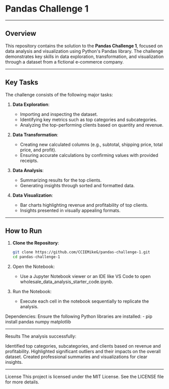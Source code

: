 # Pandas Challenge 1

---

## Overview

This repository contains the solution to the **Pandas Challenge 1**, focused on data analysis and visualization using Python's Pandas library. The challenge demonstrates key skills in data exploration, transformation, and visualization through a dataset from a fictional e-commerce company.

---

## Key Tasks

The challenge consists of the following major tasks:

1. **Data Exploration**:
   - Importing and inspecting the dataset.
   - Identifying key metrics such as top categories and subcategories.
   - Analyzing the top-performing clients based on quantity and revenue.

2. **Data Transformation**:
   - Creating new calculated columns (e.g., subtotal, shipping price, total price, and profit).
   - Ensuring accurate calculations by confirming values with provided receipts.

3. **Data Analysis**:
   - Summarizing results for the top clients.
   - Generating insights through sorted and formatted data.

4. **Data Visualization**:
   - Bar charts highlighting revenue and profitability of top clients.
   - Insights presented in visually appealing formats.

---

## How to Run

1. **Clone the Repository**:
   ```bash
   git clone https://github.com/CCIEMikeG/pandas-challenge-1.git
   cd pandas-challenge-1

2. Open the Notebook:
	- Use a Jupyter Notebook viewer or an IDE like VS Code to open wholesale_data_analysis_starter_code.ipynb.

3. Run the Notebook:
	- Execute each cell in the notebook sequentially to replicate the analysis.

Dependencies: Ensure the following Python libraries are installed:
	- pip install pandas numpy matplotlib

---

Results
The analysis successfully:

Identified top categories, subcategories, and clients based on revenue and profitability.
Highlighted significant outliers and their impacts on the overall dataset.
Created professional summaries and visualizations for clear insights.

---

License
This project is licensed under the MIT License. See the LICENSE file for more details.

